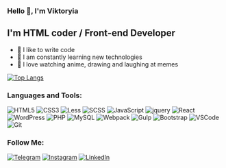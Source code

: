 ### Hello 👋, I'm Viktoryia
## I'm HTML coder / Front-end Developer

- 💪 I like to write code
- 🥅 I am constantly learning new technologies
- 🎉 I love watching anime, drawing and laughing at memes


[![Top Langs](https://github-readme-stats.vercel.app/api/top-langs/?username=V-Svistunova&layout=donut&theme=radical)](https://github.com/V-Svistunova/)

### Languages and Tools:

![HTML5](https://img.shields.io/badge/-HTML5-090909?style=for-the-badge&logo=HTML5)
![CSS3](https://img.shields.io/badge/-CSS3-090909?style=for-the-badge&logo=CSS3)
![Less](https://img.shields.io/badge/-Less-090909?style=for-the-badge&logo=Less)
![SCSS](https://img.shields.io/badge/-SCSS-090909?style=for-the-badge&logo=SASS) 
![JavaScript](https://img.shields.io/badge/-JavaScript-090909?style=for-the-badge&logo=JavaScript)
![jquery](https://img.shields.io/badge/-jquery-090909?style=for-the-badge&logo=jquery)
![React](https://img.shields.io/badge/-React-090909?style=for-the-badge&logo=react)
![WordPress](https://img.shields.io/badge/-WordPress-090909?style=for-the-badge&logo=WordPress)
![PHP](https://img.shields.io/badge/-PHP-090909?style=for-the-badge&logo=PHP)
![MySQL](https://img.shields.io/badge/-MySQL-090909?style=for-the-badge&logo=MySQL)
![Webpack](https://img.shields.io/badge/-Webpack-090909?style=for-the-badge&logo=Webpack)
![Gulp](https://img.shields.io/badge/-Gulp-090909?style=for-the-badge&logo=Gulp)
![Bootstrap](https://img.shields.io/badge/-Bootstrap-090909?style=for-the-badge&logo=Bootstrap)
![VSCode](https://img.shields.io/badge/-VSCode-090909?style=for-the-badge&logo=visualstudiocode)  
![Git](https://img.shields.io/badge/-Git-090909?style=for-the-badge&logo=Git)

### Follow Me:

[![Telegram](https://img.shields.io/badge/-Telegram-090909?style=for-the-badge&logo=telegram&logoColor=27A0D9)](https://t.me/Viktoryia_Svistunova)
[![Instagram](https://img.shields.io/badge/-Instagram-090909?style=for-the-badge&logo=instagram&logoColor=B4068E)](https://www.instagram.com/viktoryia_svist/)
[![LinkedIn](https://img.shields.io/badge/-LinkedIn-090909?style=for-the-badge&logo=linkedin&logoColor=007BB6)](https://www.linkedin.com/in/viktoryia-svistunova/)
